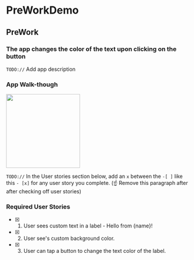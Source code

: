 # PreWorkDemo
## PreWork

### The app changes the color of the text upon clicking on the button
`TODO://` Add app description

### App Walk-though
<img src="https://i.imgur.com/RpNfpLs.gif" width=200><br>

`TODO://` In the User stories section below, add an `x` between the `-[ ]` like this `- [x]` for any user story you complete. (☝️ Remove this paragraph after after checking off user stories)

### Required User Stories
- [x] 1. User sees custom text in a label - Hello from {name}!
- [x] 2. User see's custom background color.
- [x] 3. User can tap a button to change the text color of the label.
